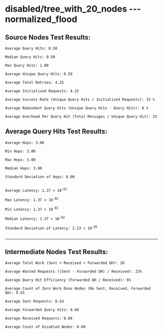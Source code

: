 # disabled/tree_with_20_nodes --- normalized_flood
## Source Nodes Test Results:
	Average Query Hits: 0.50

	Median Query Hits: 0.50

	Max Query Hits: 1.00

	Average Unique Query Hits: 0.50

	Average Total Retries: 4.25

	Average Initialized Requests: 4.25

	Average Success Rate (Unique Query Hits / Initialized Requests): 15 %

	Average Redundant Query Hits (Unique Query Hits - Query Hits): 0 %

	Average Overhead Per Query Hit (Total Messages / Unique Query Hit): 25



## Average Query Hits Test Results:
<pre><code>Average Hops: 3.00

Min Hops: 3.00

Max Hops: 3.00

Median Hops: 3.00

Standard Deviation of Hops: 0.00


Average Latency: 1.37 × 10<sup>-02</sup>

Max Latency: 1.37 × 10<sup>-02</sup>

Min Latency: 1.37 × 10<sup>-02</sup>

Median Latency: 1.37 × 10<sup>-02</sup>

Standard Deviation of Latency: 2.23 × 10<sup>-05</sup>

</code></pre>

---------------------------------------------
## Intermediate Nodes Test Results:

	Average Total Work (Sent + Received + Forwarded QH): 26

	Average Wasted Requests ((Sent - Forwarded QH) / Received): 23%

	Average Query Hit Efficiency (Forwarded QH / Received): 6%

	Average Count of Zero Work Done Nodes (No Sent, Received, Forwarded QH): 9.55

	Average Sent Requests: 0.54

	Average Forwarded Query Hits: 0.08

	Average Received Requests: 0.84

	Average Count of Disabled Nodes: 0.00

